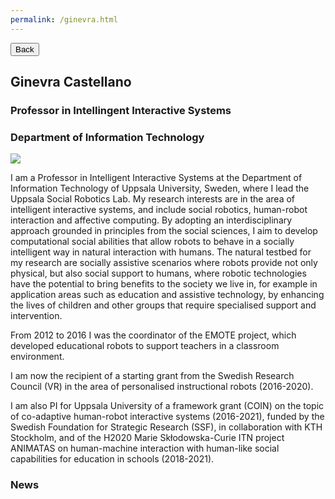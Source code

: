 ```yaml
---
permalink: /ginevra.html
---
```


<link rel="stylesheet" type="text/css" href="../../assets/css/button.css">
<button class="button black" onclick="window.location.href='../people/'" type="button">
	Back</button>
  
## Ginevra Castellano
### Professor in Intellingent Interactive Systems
### Department of Information Technology

![](../images/people-ginevra.jpg)

I am a Professor in Intelligent Interactive Systems at the Department of Information Technology of Uppsala University, Sweden, where I lead the Uppsala Social Robotics Lab.
My research interests are in the area of intelligent interactive systems, and include social robotics, human-robot interaction and affective computing. By adopting an interdisciplinary approach grounded in principles from the social sciences, I aim to develop computational social abilities that allow robots to behave in a socially intelligent way in natural interaction with humans. 
The natural testbed for my research are socially assistive scenarios where robots provide not only physical, but also social support to humans, where robotic technologies have the potential to bring benefits to the society we live in, for example in application areas such as education and assistive technology, by enhancing the lives of children and other groups that require specialised support and intervention.

From 2012 to 2016 I was the coordinator of the EMOTE project, which developed educational robots to support teachers in a classroom environment.

I am now the recipient of a starting grant from the Swedish Research Council (VR) in the area of personalised instructional robots (2016-2020).

I am also PI for Uppsala University of a framework grant (COIN) on the topic of co-adaptive human-robot interactive systems (2016-2021), funded by the Swedish Foundation for Strategic Research (SSF), in collaboration with KTH Stockholm, and of the H2020 Marie Skłodowska-Curie ITN project ANIMATAS on human-machine interaction with human-like social capabilities for education in schools (2018-2021).

### News